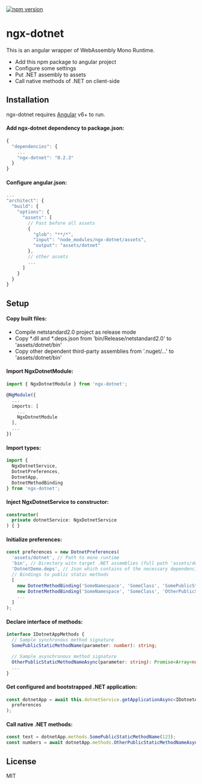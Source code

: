 [![npm version](https://badge.fury.io/js/ngx-dotnet.svg)](https://badge.fury.io/js/ngx-dotnet)


# ngx-dotnet

This is an angular wrapper of WebAssembly Mono Runtime.

  - Add this npm package to angular project
  - Configure some settings
  - Put .NET assembly to assets
  - Call native methods of .NET on client-side


## Installation

ngx-dotnet requires [Angular](https://angular.io/) v6+ to run.


#### Add ngx-dotnet dependency to package.json:
```javascript
{
  "dependencies": {
    ...
    "ngx-dotnet": "0.2.3"
  }
}
```


#### Configure angular.json:
```javascript
...
"architect": {
  "build": {
    "options": {
      "assets": [
        // Past before all assets
        {
          "glob": "**/*",
          "input": "node_modules/ngx-dotnet/assets",
          "output": "assets/dotnet"
        },
        // other assets
        ...
      ]
    }
  }
}
```


## Setup

#### Copy built files:
- Compile netstandard2.0 project as release mode
- Copy *.dll and *.deps.json from 'bin/Release/netstandard2.0' to 'assets/dotnet/bin'
- Copy other dependent third-party assemblies from '.nuget/...' to 'assets/dotnet/bin'


#### Import NgxDotnetModule:
```typescript
import { NgxDotnetModule } from 'ngx-dotnet';

@NgModule({
  ...
  imports: [
    ...
    NgxDotnetModule
  ],
  ...
})
```


#### Import types:

```typescript
import {
  NgxDotnetService,
  DotnetPreferences,
  DotnetApp,
  DotnetMethodBinding
} from 'ngx-dotnet';
```


#### Inject NgxDotnetService to constructor:

```typescript
constructor(
  private dotnetService: NgxDotnetService
) { }
```


#### Initialize preferences:

```typescript
const preferences = new DotnetPreferences(
  'assets/dotnet', // Path to mono runtime
  'bin', // Directory witn target .NET assemblies (full path 'assets/dotnet/bin')
  'DotnetDemo.deps', // Json which contains of the necessary dependencies
  // Bindings to public static methods
  [
    new DotnetMethodBinding('SomeNamespace', 'SomeClass', 'SomePublicStaticMethodName'),
    new DotnetMethodBinding('SomeNamespace', 'SomeClass', 'OtherPublicStaticMethodNameAsync'),
    ...
  ]
);
```


#### Declare interface of methods:

```typescript
interface IDotnetAppMethods {
  // Sample synchronous method signature
  SomePublicStaticMethodName(parameter: number): string;

  // Sample asynchronous method signature
  OtherPublicStaticMethodNameAsync(parameter: string): Promise<Array<number>>;
  ...
}
```


#### Get configured and bootstrapped .NET application:

```typescript
const dotnetApp = await this.dotnetService.getApplicationAsync<IDotnetAppMethods>(
  preferences
);
```


#### Call native .NET methods:

```typescript
const text = dotnetApp.methods.SomePublicStaticMethodName(123);
const numbers = await dotnetApp.methods.OtherPublicStaticMethodNameAsync(text);
```

License
----

MIT
